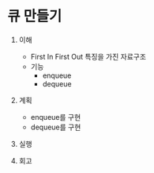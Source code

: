 # 큐 만들기

1. 이해
    - First In First Out 특징을 가진 자료구조
    - 기능
        - enqueue
        - dequeue
2. 계획
    - enqueue를 구현
    - dequeue를 구현
    
3. 실행
4. 회고
